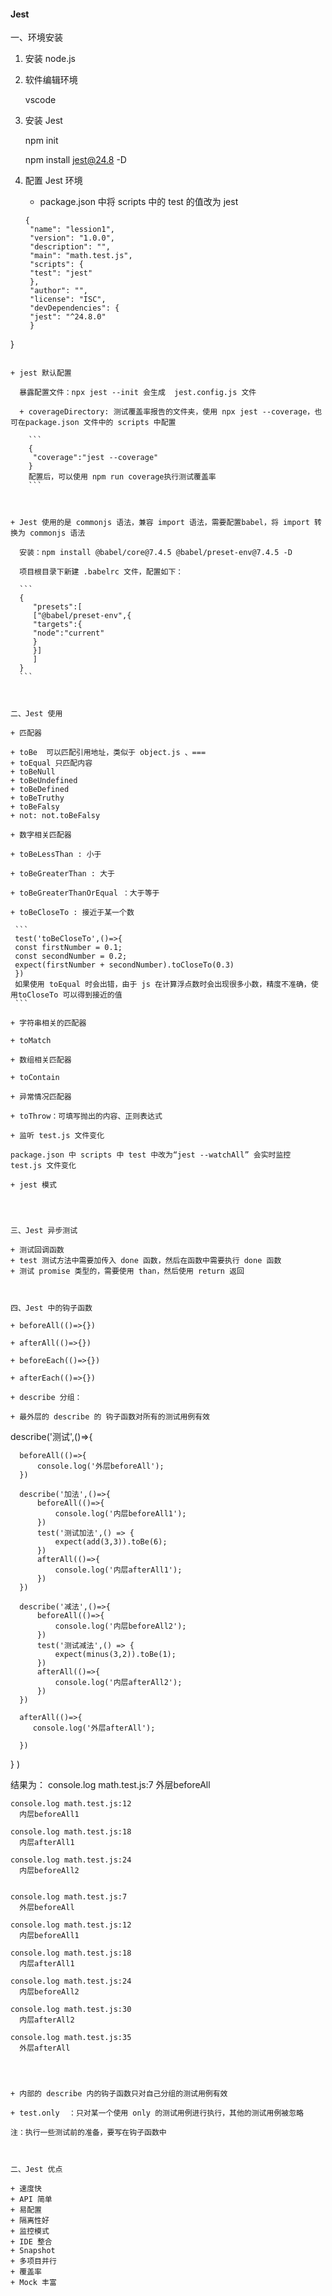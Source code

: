 #### Jest

一、环境安装

1. 安装 node.js 

2. 软件编辑环境

   vscode 

3. 安装 Jest 

   npm init 

   npm install jest@24.8 -D

4. 配置 Jest 环境

   + package.json 中将 scripts 中的 test 的值改为 jest
   
   ```
   {
    "name": "lession1",
    "version": "1.0.0",
    "description": "",
    "main": "math.test.js",
    "scripts": {
    "test": "jest"
    },
    "author": "",
    "license": "ISC",
    "devDependencies": {
    "jest": "^24.8.0"
    }
}
   ```
   
   + jest 默认配置
   
     暴露配置文件：npx jest --init 会生成  jest.config.js 文件
   
     + coverageDirectory: 测试覆盖率报告的文件夹，使用 npx jest --coverage，也可在package.json 文件中的 scripts 中配置
   
       ```
       {
       	"coverage":"jest --coverage"
       }
       配置后，可以使用 npm run coverage执行测试覆盖率
       ```
   
       
   
   + Jest 使用的是 commonjs 语法，兼容 import 语法，需要配置babel，将 import 转换为 commonjs 语法
   
     安装：npm install @babel/core@7.4.5 @babel/preset-env@7.4.5 -D
   
     项目根目录下新建 .babelrc 文件，配置如下：
   
     ```
     {
     	"presets":[
     	["@babel/preset-env",{
     	"targets":{
     	"node":"current"
     	}
     	}]
     	]
     }
     ```



二、Jest 使用

+ 匹配器

  + toBe  可以匹配引用地址，类似于 object.js 、===
  + toEqual 只匹配内容
  + toBeNull 
  + toBeUndefined
  + toBeDefined
  + toBeTruthy
  + toBeFalsy
  + not: not.toBeFalsy

+ 数字相关匹配器

  + toBeLessThan : 小于

  + toBeGreaterThan : 大于

  + toBeGreaterThanOrEqual ：大于等于

  + toBeCloseTo : 接近于某一个数

    ```
    test('toBeCloseTo',()=>{
    const firstNumber = 0.1;
    const secondNumber = 0.2;
    expect(firstNumber + secondNumber).toCloseTo(0.3)
    })
    如果使用 toEqual 时会出错，由于 js 在计算浮点数时会出现很多小数，精度不准确，使用toCloseTo 可以得到接近的值
    ```

+ 字符串相关的匹配器

  + toMatch

+ 数组相关匹配器

  + toContain

+ 异常情况匹配器

  + toThrow：可填写抛出的内容、正则表达式

+ 监听 test.js 文件变化

  package.json 中 scripts 中 test 中改为“jest --watchAll” 会实时监控 test.js 文件变化
  
+ jest 模式




三、Jest 异步测试

+ 测试回调函数
  + test 测试方法中需要加传入 done 函数，然后在函数中需要执行 done 函数
+ 测试 promise 类型的，需要使用 than，然后使用 return 返回



四、Jest 中的钩子函数

+ beforeAll(()=>{})

+ afterAll(()=>{})

+ beforeEach(()=>{})

+ afterEach(()=>{})

+ describe 分组：

  + 最外层的 describe 的 钩子函数对所有的测试用例有效 

  ```
  describe('测试',()=>{
  
      beforeAll(()=>{
          console.log('外层beforeAll');
      })
  
      describe('加法',()=>{
          beforeAll(()=>{
              console.log('内层beforeAll1');
          })
          test('测试加法',() => {
              expect(add(3,3)).toBe(6);
          })
          afterAll(()=>{
              console.log('内层afterAll1');
          })
      })
      
      describe('减法',()=>{
          beforeAll(()=>{
              console.log('内层beforeAll2');
          })
          test('测试减法',() => {
              expect(minus(3,2)).toBe(1);
          })
          afterAll(()=>{
              console.log('内层afterAll2');
          })
      })
  
      afterAll(()=>{
         console.log('外层afterAll');
          
      })
  }
  )
  
  结果为：
  console.log math.test.js:7
      外层beforeAll
  
    console.log math.test.js:12
      内层beforeAll1
  
    console.log math.test.js:18
      内层afterAll1
  
    console.log math.test.js:24
      内层beforeAll2
  
  
    console.log math.test.js:7
      外层beforeAll
  
    console.log math.test.js:12
      内层beforeAll1
  
    console.log math.test.js:18
      内层afterAll1
  
    console.log math.test.js:24
      内层beforeAll2
  
    console.log math.test.js:30
      内层afterAll2
  
    console.log math.test.js:35
      外层afterAll
  ```

  

  + 内部的 describe 内的钩子函数只对自己分组的测试用例有效

+ test.only  ：只对某一个使用 only 的测试用例进行执行，其他的测试用例被忽略

注：执行一些测试前的准备，要写在钩子函数中



二、Jest 优点

+ 速度快
+ API 简单
+ 易配置
+ 隔离性好
+ 监控模式
+ IDE 整合
+ Snapshot 
+ 多项目并行
+ 覆盖率
+ Mock 丰富